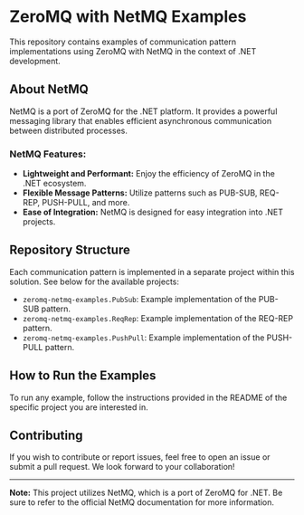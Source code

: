 # ZeroMQ with NetMQ Examples

This repository contains examples of communication pattern implementations using ZeroMQ with NetMQ in the context of .NET development.

## About NetMQ

NetMQ is a port of ZeroMQ for the .NET platform. It provides a powerful messaging library that enables efficient asynchronous communication between distributed processes.

### NetMQ Features:
- **Lightweight and Performant:** Enjoy the efficiency of ZeroMQ in the .NET ecosystem.
- **Flexible Message Patterns:** Utilize patterns such as PUB-SUB, REQ-REP, PUSH-PULL, and more.
- **Ease of Integration:** NetMQ is designed for easy integration into .NET projects.

## Repository Structure

Each communication pattern is implemented in a separate project within this solution. See below for the available projects:

- `zeromq-netmq-examples.PubSub`: Example implementation of the PUB-SUB pattern.
- `zeromq-netmq-examples.ReqRep`: Example implementation of the REQ-REP pattern.
- `zeromq-netmq-examples.PushPull`: Example implementation of the PUSH-PULL pattern.

## How to Run the Examples

To run any example, follow the instructions provided in the README of the specific project you are interested in.

## Contributing

If you wish to contribute or report issues, feel free to open an issue or submit a pull request. We look forward to your collaboration!

---

**Note:** This project utilizes NetMQ, which is a port of ZeroMQ for .NET. Be sure to refer to the official NetMQ documentation for more information.
